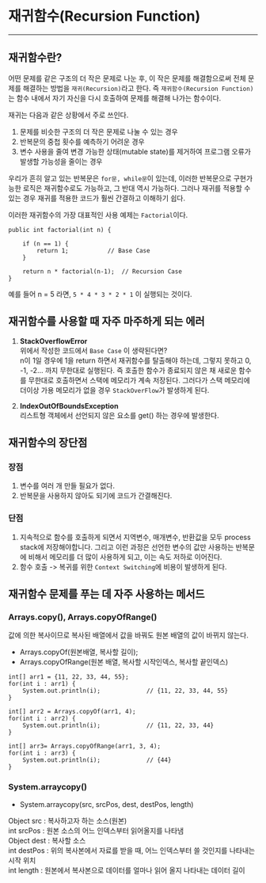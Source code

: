 # 재귀함수(Recursion Function)
___
## 재귀함수란?
어떤 문제를 같은 구조의 더 작은 문제로 나눈 후, 이 작은 문제를 해결함으로써 전체 문제를 해결하는 방법을 `재귀(Recursion)`라고 한다.
즉 `재귀함수(Recursion Function)`는 함수 내에서 자기 자신을 다시 호출하여 문제를 해결해 나가는 함수이다. 
  
재귀는 다음과 같은 상황에서 주로 쓰인다.
1. 문제를 비슷한 구조의 더 작은 문제로 나눌 수 있는 경우
2. 반복문의 중첩 횟수를 예측하기 어려운 경우
3. 변수 사용을 줄여 변경 가능한 상태(mutable state)를 제거하여 프로그램 오류가 발생할 가능성을 줄이는 경우

우리가 흔히 알고 있는 반복문은 `for문, while문`이 있는데, 이러한 반복문으로 구현가능한 로직은 재귀함수로도 가능하고, 그 반대 역시 가능하다.
그러나 재귀를 적용할 수 있는 경우 재귀를 적용한 코드가 훨씬 간결하고 이해하기 쉽다.

이러한 재귀함수의 가장 대표적인 사용 예제는 `Factorial`이다.
```
public int factorial(int n) {

    if (n == 1) {       
        return 1;           // Base Case
    }
    
    return n * factorial(n-1);  // Recursion Case
}
```
예를 들어 n = 5 라면, `5 * 4 * 3 * 2 * 1` 이 실행되는 것이다.

## 재귀함수를 사용할 때 자주 마주하게 되는 에러
1. **StackOverflowError**  
위에서 작성한 코드에서 `Base Case` 이 생략된다면?  
n이 1일 경우에 1을 return 하면서 재귀함수를 탈출해야 하는데, 그렇지 못하고 0, -1, -2...  까지 무한대로 실행된다. 즉 호출한 함수가 종료되지 않은 채 새로운 함수를 무한대로 호출하면서 스택에 메모리가 계속 저장된다. 그러다가 스택 메모리에 더이상 가용 메모리가 없을 경우 `StackOverFlow`가 발생하게 된다.
 

2. **IndexOutOfBoundsException**  
리스트형 객체에서 선언되지 않은 요소를 get() 하는 경우에 발생한다.

## 재귀함수의 장단점
### 장점
1. 변수를 여러 개 만들 필요가 없다.
2. 반복문을 사용하지 않아도 되기에 코드가 간결해진다.
### 단점
1. 지속적으로 함수를 호출하게 되면서 지역변수, 매개변수, 반환값을 모두 process stack에 저장해야합니다. 그리고 이런 과정은 선언한 변수의 값만 사용하는 반복문에 비해서 메모리를 더 많이 사용하게 되고, 이는 속도 저하로 이어진다.
2. 함수 호출 -> 복귀를 위한 `Context Switching`에 비용이 발생하게 된다.

## 재귀함수 문제를 푸는 데 자주 사용하는 메서드
### Arrays.copy(), Arrays.copyOfRange()
값에 의한 복사이므로 복사된 배열에서 값을 바꿔도 원본 배열의 값이 바뀌지 않는다.

- Arrays.copyOf(원본배열, 복사할 길이);  
- Arrays.copyOfRange(원본 배열, 복사할 시작인덱스, 복사할 끝인덱스)

```
int[] arr1 = {11, 22, 33, 44, 55};
for(int i : arr1) {
    System.out.println(i);             // {11, 22, 33, 44, 55}
}

int[] arr2 = Arrays.copyOf(arr1, 4);
for(int i : arr2) {
    System.out.println(i);             // {11, 22, 33, 44}
}

int[] arr3= Arrays.copyOfRange(arr1, 3, 4);
for(int i : arr3) {
    System.out.println(i);             // {44}
}
```

### System.arraycopy()

- System.arraycopy(src, srcPos, dest, destPos, length) 

Object src : 복사하고자 하는 소스(원본)  
int srcPos : 원본 소스의 어느 인덱스부터 읽어올지를 나타냄  
Object dest : 복사할 소스  
int destPos : 위의 복사본에서 자료를 받을 때, 어느 인덱스부터 쓸 것인지를 나타내는 시작 위치  
int length : 원본에서 복사본으로 데이터를 얼마나 읽어 올지 나타내는 데이터 길이
